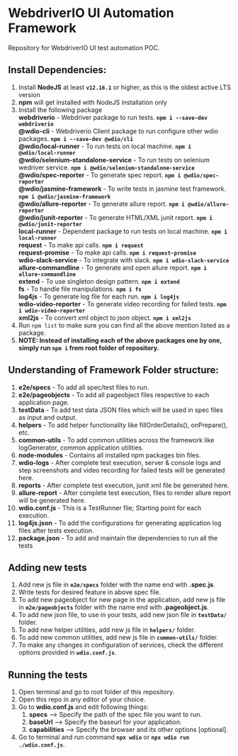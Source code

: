 # WebdriverIO UI Automation Framework
Repository for WebdriverIO UI test automation POC. <br>

## Install Dependencies:
1. Install **NodeJS** at least **```v12.16.1```** or higher, as this is the oldest active LTS version <br>
2. **npm** will get installed with NodeJS installation only <br>
3. Install the following package <br>
    **webdriverio** - Webdriver package to run tests. **```npm i --save-dev webdriverio```** <br>
    **@wdio-cli** - Webdriverio Client package to run configure other wdio packages. **```npm i --save-dev @wdio/cli```** <br>
    **@wdio/local-runner** - To run tests on local machine. **```npm i @wdio/local-runner```** <br>
    **@wdio/selenium-standalone-service** - To run tests on selenium wedriver service. **```npm i @wdio/selenium-standalone-service```** <br>
    **@wdio/spec-reporter** - To generate spec report. **```npm i @wdio/spec-reporter```** <br>
    **@wdio/jasmine-framework** - To write tests in jasmine test framework. **```npm i @wdio/jasmine-framework```** <br>
    **@wdio/allure-reporter** - To generate allure report. **```npm i @wdio/allure-reporter```** <br>
    **@wdio/junit-reporter** - To generate HTML/XML junit report. **```npm i @wdio/junit-reporter```** <br>
    **local-runner** - Dependent package to run tests on local machine. **```npm i local-runner```** <br>
    **request** - To make api calls. **```npm i request```** <br>
    **request-promise** - To make api calls. **```npm i request-promise```** <br>
    **wdio-slack-service** - To integrate with slack. **```npm i wdio-slack-service```** <br>
    **allure-commandline** - To generate and open allure report. **```npm i allure-commandline```** <br>
    **extend** - To use singleton design pattern. **```npm i extend```** <br>
    **fs** - To handle file manipulations. **```npm i fs```** <br>
    **log4js** - To generate log file for each run. **```npm i log4js```** <br>
    **wdio-video-reporter** - To generate video recording for failed tests. **```npm i wdio-video-reporter```** <br>
    **xml2js** - To convert xml object to json object. **```npm i xml2js```** <br>
4. Run ```npm list``` to make sure you can find all the above mention listed as a package. <br>
5. **NOTE: Instead of installing each of the above packages one by one, simply run ```npm i``` from root folder of repository.** <br>

## Understanding of Framework Folder structure:
1. **e2e/specs** - To add all spec/test files to run. <br>
2. **e2e/pageobjects** - To add all pageobject files respective to each application page. <br>
3. **testData** - To add test data JSON files which will be used in spec files as input and output. <br>
4. **helpers** - To add helper functionality like fillOrderDetails(), onPrepare(), etc. <br>
5. **common-utils** - To add common utilities across the framework like logGenerator, common application utilities. <br>
6. **node-modules** - Contains all installed npm packages bin files. <br>
7. **wdio-logs** - After complete test execution, server & console logs and step screenshots and video recording for failed tests will be generated here. <br>
8. **reports** - After complete test execution, junit xml file be generated here. <br>
9. **allure-report** - After complete test execution, files to render allure report will be generated here. <br>
11. **wdio.conf.js** - This is a TestRunner file; Starting point for each execution. <br>
12. **log4js.json** - To add the configurations for generating application log files after tests execution. <br>
13. **package.json** - To add and maintain the dependencies to run all the tests <br>

## Adding new tests
1. Add new js file in **```e2e/specs```** folder with the name end with **.spec.js**. <br>
2. Write tests for desired feature in above spec file. <br>
3. To add new pageobject for new page in the application, add new js file in **```e2e/pageobjects```** folder with the name end with **.pageobject.js**. <br>
4. To add new json file, to use in your tests, add new json file in **```testData/```** folder. <br>
5. To add new helper utilities, add new js file in **```helpers/```** folder. <br>
6. To add new common utilities, add new js file in **```common-utils/```** folder. <br>
7. To make any changes in configuration of services, check the different options provided in **```wdio.conf.js```**. <br>

## Running the tests
1. Open terminal and go to root folder of this repository. <br>
2. Open this repo in any editor of your choice. <br>
3. Go to **wdio.conf.js** and edit following things: <br>
    1. **specs** --> Specify the path of the spec file you want to run. <br>
    2. **baseUrl** --> Specify the baseurl for your application. <br>
    3. **capabilities** --> Specify the browser and its other options [optional]. <br>
4. Go to terminal and run command **```npx wdio```** or **```npx wdio run ./wdio.conf.js```**. <br>
